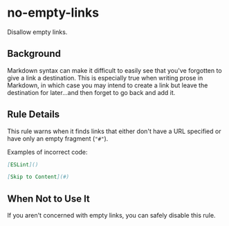 # no-empty-links

Disallow empty links.

## Background

Markdown syntax can make it difficult to easily see that you've forgotten to give a link a destination. This is especially true when writing prose in Markdown, in which case you may intend to create a link but leave the destination for later...and then forget to go back and add it.

## Rule Details

This rule warns when it finds links that either don't have a URL specified or have only an empty fragment (`"#"`).

Examples of incorrect code:

```markdown
[ESLint]()

[Skip to Content](#)
```

## When Not to Use It

If you aren't concerned with empty links, you can safely disable this rule.
